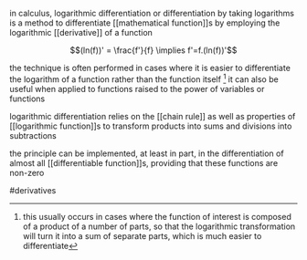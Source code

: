 in calculus, logarithmic differentiation or differentiation by taking logarithms is a method to differentiate [[mathematical function]]s by employing the logarithmic [[derivative]] of a function

$$(ln(f))' = \frac{f'}{f} \implies f'=f.(ln(f))'$$

the technique is often performed in cases where it is easier to differentiate the logarithm of a function rather than the function itself [^1]
it can also be useful when applied to functions raised to the power of variables or functions

logarithmic differentiation relies on the [[chain rule]] as well as properties of [[logarithmic function]]s to transform products into sums and divisions into subtractions

the principle can be implemented, at least in part, in the differentiation of almost all [[differentiable function]]s, providing that these functions are non-zero


[^1]: this usually occurs in cases where the function of interest is composed of a product of a number of parts, so that the logarithmic transformation will turn it into a sum of separate parts, which is much easier to differentiate

#derivatives 